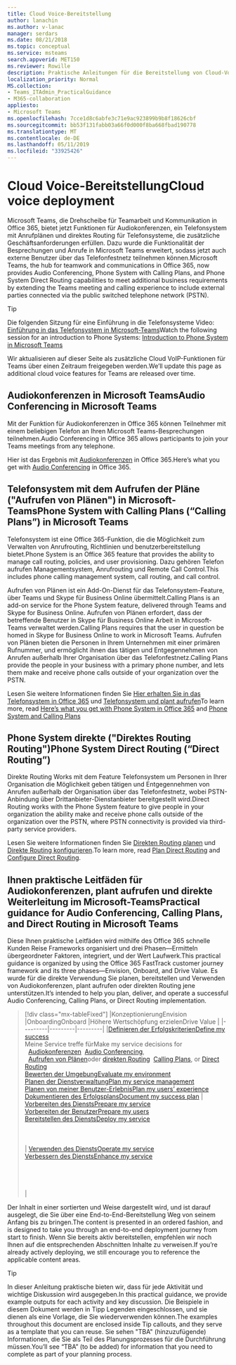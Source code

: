 ```yaml
---
title: Cloud Voice-Bereitstellung
author: lanachin
ms.author: v-lanac
manager: serdars
ms.date: 08/21/2018
ms.topic: conceptual
ms.service: msteams
search.appverid: MET150
ms.reviewer: Rowille
description: Praktische Anleitungen für die Bereitstellung von Cloud-VoIP-Funktionen in Microsoft Teams
localization_priority: Normal
MS.collection:
- Teams_ITAdmin_PracticalGuidance
- M365-collaboration
appliesto:
- Microsoft Teams
ms.openlocfilehash: 7cce1d8c6abfe3c71e9ac923899b9b8f18626cbf
ms.sourcegitcommit: bb53f131fabb03a66f0d000f8ba668fbad190778
ms.translationtype: MT
ms.contentlocale: de-DE
ms.lasthandoff: 05/11/2019
ms.locfileid: "33925426"
---
```

# <a name="cloud-voice-deployment"></a><span data-ttu-id="96f80-103">Cloud Voice-Bereitstellung</span><span class="sxs-lookup"><span data-stu-id="96f80-103">Cloud voice deployment</span></span>

<span data-ttu-id="96f80-104">Microsoft Teams, die Drehscheibe für Teamarbeit und Kommunikation in Office 365, bietet jetzt Funktionen für Audiokonferenzen, ein Telefonsystem mit Anrufplänen und direktes Routing für Telefonsysteme, die zusätzliche Geschäftsanforderungen erfüllen. Dazu wurde die Funktionalität der Besprechungen und Anrufe in Microsoft Teams erweitert, sodass jetzt auch externe Benutzer über das Telefonfestnetz teilnehmen können.</span><span class="sxs-lookup"><span data-stu-id="96f80-104">Microsoft Teams, the hub for teamwork and communications in Office 365, now provides Audio Conferencing, Phone System with Calling Plans, and Phone System Direct Routing capabilities to meet additional business requirements by extending the Teams meeting and calling experience to include external parties connected via the public switched telephone network (PSTN).</span></span>


> [!Tip] 
> <span data-ttu-id="96f80-105">Die folgenden Sitzung für eine Einführung in die Telefonsysteme Video: [Einführung in das Telefonsystem in Microsoft-Teams](https://aka.ms/teams-phone-system)</span><span class="sxs-lookup"><span data-stu-id="96f80-105">Watch the following session for an introduction to Phone Systems: [Introduction to Phone System in Microsoft Teams](https://aka.ms/teams-phone-system)</span></span>
 
<span data-ttu-id="96f80-106">Wir aktualisieren auf dieser Seite als zusätzliche Cloud VoIP-Funktionen für Teams über einen Zeitraum freigegeben werden.</span><span class="sxs-lookup"><span data-stu-id="96f80-106">We’ll update this page as additional cloud voice features for Teams are released over time.</span></span>



## <a name="audio-conferencing-in-microsoft-teams"></a><span data-ttu-id="96f80-107">Audiokonferenzen in Microsoft Teams</span><span class="sxs-lookup"><span data-stu-id="96f80-107">Audio Conferencing in Microsoft Teams</span></span>


<span data-ttu-id="96f80-108">Mit der Funktion für Audiokonferenzen in Office 365 können Teilnehmer mit einem beliebigen Telefon an Ihren Microsoft Teams-Besprechungen teilnehmen.</span><span class="sxs-lookup"><span data-stu-id="96f80-108">Audio Conferencing in Office 365 allows participants to join your Teams meetings from any telephone.</span></span>

<span data-ttu-id="96f80-109">Hier ist das Ergebnis mit [Audiokonferenzen](https://docs.microsoft.com/SkypeForBusiness/audio-conferencing-in-office-365/audio-conferencing-in-office-365) in Office 365.</span><span class="sxs-lookup"><span data-stu-id="96f80-109">Here’s what you get with [Audio Conferencing](https://docs.microsoft.com/SkypeForBusiness/audio-conferencing-in-office-365/audio-conferencing-in-office-365) in Office 365.</span></span>


## <a name="phone-system-with-calling-plans-calling-plans-in-microsoft-teams"></a><span data-ttu-id="96f80-110">Telefonsystem mit dem Aufrufen der Pläne ("Aufrufen von Plänen") in Microsoft-Teams</span><span class="sxs-lookup"><span data-stu-id="96f80-110">Phone System with Calling Plans (“Calling Plans”) in Microsoft Teams</span></span>

<span data-ttu-id="96f80-111">Telefonsystem ist eine Office 365-Funktion, die die Möglichkeit zum Verwalten von Anrufrouting, Richtlinien und benutzerbereitstellung bietet.</span><span class="sxs-lookup"><span data-stu-id="96f80-111">Phone System is an Office 365 feature that provides the ability to manage call routing, policies, and user provisioning.</span></span> <span data-ttu-id="96f80-112">Dazu gehören Telefon aufrufen Managementsystem, Anrufrouting und Remote Call Control.</span><span class="sxs-lookup"><span data-stu-id="96f80-112">This includes phone calling management system, call routing, and call control.</span></span>

<span data-ttu-id="96f80-113">Aufrufen von Plänen ist ein Add-On-Dienst für das Telefonsystem-Feature, über Teams und Skype für Business Online übermittelt.</span><span class="sxs-lookup"><span data-stu-id="96f80-113">Calling Plans is an add-on service for the Phone System feature, delivered through Teams and Skype for Business Online.</span></span> <span data-ttu-id="96f80-114">Aufrufen von Plänen erfordert, dass der betreffende Benutzer in Skype für Business Online Arbeit in Microsoft-Teams verwaltet werden.</span><span class="sxs-lookup"><span data-stu-id="96f80-114">Calling Plans requires that the user in question be homed in Skype for Business Online to work in Microsoft Teams.</span></span> <span data-ttu-id="96f80-115">Aufrufen von Plänen bieten die Personen in Ihrem Unternehmen mit einer primären Rufnummer, und ermöglicht ihnen das tätigen und Entgegennehmen von Anrufen außerhalb Ihrer Organisation über das Telefonfestnetz.</span><span class="sxs-lookup"><span data-stu-id="96f80-115">Calling Plans provide the people in your business with a primary phone number, and lets them make and receive phone calls outside of your organization over the PSTN.</span></span>

<span data-ttu-id="96f80-116">Lesen Sie weitere Informationen finden Sie [Hier erhalten Sie in das Telefonsystem in Office 365](https://docs.microsoft.com/SkypeForBusiness/what-is-phone-system-in-office-365/here-s-what-you-get-with-phone-system) und [Telefonsystem und plant aufrufen](calling-plan-landing-page.md)</span><span class="sxs-lookup"><span data-stu-id="96f80-116">To learn more, read [Here’s what you get with Phone System in Office 365](https://docs.microsoft.com/SkypeForBusiness/what-is-phone-system-in-office-365/here-s-what-you-get-with-phone-system) and [Phone System and Calling Plans](calling-plan-landing-page.md)</span></span>


## <a name="phone-system-direct-routing-direct-routing"></a><span data-ttu-id="96f80-117">Phone System direkte ("Direktes Routing Routing")</span><span class="sxs-lookup"><span data-stu-id="96f80-117">Phone System Direct Routing (“Direct Routing”)</span></span>

<span data-ttu-id="96f80-118">Direkte Routing Works mit dem Feature Telefonsystem um Personen in Ihrer Organisation die Möglichkeit geben tätigen und Entgegennehmen von Anrufen außerhalb der Organisation über das Telefonfestnetz, wobei PSTN-Anbindung über Drittanbieter-Dienstanbieter bereitgestellt wird.</span><span class="sxs-lookup"><span data-stu-id="96f80-118">Direct Routing works with the Phone System feature to give people in your organization the ability make and receive phone calls outside of the organization over the PSTN, where PSTN connectivity is provided via third-party service providers.</span></span>

<span data-ttu-id="96f80-119">Lesen Sie weitere Informationen finden Sie [Direkten Routing planen](direct-routing-plan.md) und [Direkte Routing konfigurieren](direct-routing-configure.md).</span><span class="sxs-lookup"><span data-stu-id="96f80-119">To learn more, read [Plan Direct Routing](direct-routing-plan.md) and [Configure Direct Routing](direct-routing-configure.md).</span></span>

## <a name="practical-guidance-for-audio-conferencing-calling-plans-and-direct-routing-in-microsoft-teams"></a><span data-ttu-id="96f80-120">Ihnen praktische Leitfäden für Audiokonferenzen, plant aufrufen und direkte Weiterleitung im Microsoft-Teams</span><span class="sxs-lookup"><span data-stu-id="96f80-120">Practical guidance for Audio Conferencing, Calling Plans, and Direct Routing in Microsoft Teams</span></span>

<span data-ttu-id="96f80-121">Diese Ihnen praktische Leitfäden wird mithilfe des Office 365 schnelle Kunden Reise Frameworks organisiert und drei Phasen&mdash;Ermitteln übergeordneter Faktoren, integriert, und der Wert Laufwerk.</span><span class="sxs-lookup"><span data-stu-id="96f80-121">This practical guidance is organized by using the Office 365 FastTrack customer journey framework and its three phases&mdash;Envision, Onboard, and Drive Value.</span></span> <span data-ttu-id="96f80-122">Es wurde für die direkte Verwendung Sie planen, bereitstellen und Verwenden von Audiokonferenzen, plant aufrufen oder direkten Routing jene unterstützen.</span><span class="sxs-lookup"><span data-stu-id="96f80-122">It’s intended to help you plan, deliver, and operate a successful Audio Conferencing, Calling Plans, or Direct Routing implementation.</span></span>

> [!div class="mx-tableFixed"]
> |<span data-ttu-id="96f80-123">Konzeptionierung</span><span class="sxs-lookup"><span data-stu-id="96f80-123">Envision</span></span>  |<span data-ttu-id="96f80-124">Onboarding</span><span class="sxs-lookup"><span data-stu-id="96f80-124">Onboard</span></span>  |<span data-ttu-id="96f80-125">Höhere Wertschöpfung erzielen</span><span class="sxs-lookup"><span data-stu-id="96f80-125">Drive Value</span></span>  |
> |---------|---------|---------|
> |[<span data-ttu-id="96f80-126">Definieren der Erfolgskriterien</span><span class="sxs-lookup"><span data-stu-id="96f80-126">Define my success</span></span>](1-envision-define-my-success-cloud-voice.md) <br> <span data-ttu-id="96f80-127">Meine Service treffe für</span><span class="sxs-lookup"><span data-stu-id="96f80-127">Make my service decisions for</span></span> <br><span data-ttu-id="96f80-128">&nbsp;&nbsp;[Audiokonferenzen](2-envision-make-my-service-decisions-audio-conferencing.md)</span><span class="sxs-lookup"><span data-stu-id="96f80-128">&nbsp;&nbsp;[Audio Conferencing](2-envision-make-my-service-decisions-audio-conferencing.md),</span></span><br><span data-ttu-id="96f80-129">&nbsp;&nbsp;[Aufrufen von Plänen](2-envision-make-my-service-decisions-phone-system.md)oder [direkten Routing](2-envision-make-my-service-decisions-direct-routing.md)</span><span class="sxs-lookup"><span data-stu-id="96f80-129">&nbsp;&nbsp;[Calling Plans](2-envision-make-my-service-decisions-phone-system.md), or [Direct Routing](2-envision-make-my-service-decisions-direct-routing.md)</span></span> <br> [<span data-ttu-id="96f80-130">Bewerten der Umgebung</span><span class="sxs-lookup"><span data-stu-id="96f80-130">Evaluate my environment</span></span>](3-envision-evaluate-my-environment.md) <br> [<span data-ttu-id="96f80-131">Planen der Dienstverwaltung</span><span class="sxs-lookup"><span data-stu-id="96f80-131">Plan my service management</span></span>](4-envision-plan-my-service-management.md) <br> [<span data-ttu-id="96f80-132">Planen von meiner Benutzer-Erlebnis</span><span class="sxs-lookup"><span data-stu-id="96f80-132">Plan my users’ experience</span></span>](5-envision-plan-my-users-experience.md) <br> [<span data-ttu-id="96f80-133">Dokumentieren des Erfolgsplans</span><span class="sxs-lookup"><span data-stu-id="96f80-133">Document my success plan</span></span>](6-envision-document-my-success-plan.md)    | [<span data-ttu-id="96f80-134">Vorbereiten des Diensts</span><span class="sxs-lookup"><span data-stu-id="96f80-134">Prepare my service</span></span>](1-onboard-prepare-my-service.md) <br> [<span data-ttu-id="96f80-135">Vorbereiten der Benutzer</span><span class="sxs-lookup"><span data-stu-id="96f80-135">Prepare my users</span></span>](2-onboard-prepare-my-users.md) <br> [<span data-ttu-id="96f80-136">Bereitstellen des Diensts</span><span class="sxs-lookup"><span data-stu-id="96f80-136">Deploy my service</span></span>](3-onboard-deploy-my-service.md)  <br> <br> <br> <br>     | [<span data-ttu-id="96f80-137">Verwenden des Diensts</span><span class="sxs-lookup"><span data-stu-id="96f80-137">Operate my service</span></span>](1-drive-value-operate-my-service.md) <br> [<span data-ttu-id="96f80-138">Verbessern des Diensts</span><span class="sxs-lookup"><span data-stu-id="96f80-138">Enhance my service</span></span>](2-drive-value-enhance-my-service.md) <br> <br> <br> <br> <br>      |

<span data-ttu-id="96f80-139">Der Inhalt in einer sortierten und Weise dargestellt wird, und ist darauf ausgelegt, die Sie über eine End-to-End-Bereitstellung Weg von seinem Anfang bis zu bringen.</span><span class="sxs-lookup"><span data-stu-id="96f80-139">The content is presented in an ordered fashion, and is designed to take you through an end-to-end deployment journey from start to finish.</span></span> <span data-ttu-id="96f80-140">Wenn Sie bereits aktiv bereitstellen, empfehlen wir noch Ihnen auf die entsprechenden Abschnitten Inhalte zu verweisen.</span><span class="sxs-lookup"><span data-stu-id="96f80-140">If you’re already actively deploying, we still encourage you to reference the applicable content areas.</span></span>


> [!TIP]
> <span data-ttu-id="96f80-141">In dieser Anleitung praktische bieten wir, dass für jede Aktivität und wichtige Diskussion wird ausgegeben.</span><span class="sxs-lookup"><span data-stu-id="96f80-141">In this practical guidance, we provide example outputs for each activity and key discussion.</span></span> <span data-ttu-id="96f80-142">Die Beispiele in diesem Dokument werden in Tipp Legenden eingeschlossen, und sie dienen als eine Vorlage, die Sie wiederverwenden können.</span><span class="sxs-lookup"><span data-stu-id="96f80-142">The examples throughout this document are enclosed inside Tip callouts, and they serve as a template that you can reuse.</span></span> <span data-ttu-id="96f80-143">Sie sehen "TBA" (hinzuzufügende) Informationen, die Sie als Teil des Planungsprozesses für die Durchführung müssen.</span><span class="sxs-lookup"><span data-stu-id="96f80-143">You’ll see “TBA” (to be added) for information that you need to complete as part of your planning process.</span></span>

